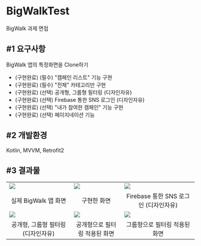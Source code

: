 # BigWalkTest
BigWalk 과제 면접

## #1 요구사항
BigWalk 앱의 특정화면을 Clone하기
- (구현완료) (필수) "캠페인 리스트" 기능 구현
- (구현완료) (필수) "전체" 카테고리만 구현
- (구현완료) (선택) 공개형, 그룹형 필터링 (디자인자유)
- (구현완료) (선택) Firebase 통한 SNS 로그인 (디자인자유)
- (구현완료) (선택) "내가 참여한 캠페인" 기능 구현
- (구현완료) (선택) 페이지네이션 기능

## #2 개발환경
Kotlin, MVVM, Retrofit2

## #3 결과물
<table>
 <tr>
  <td><img src="https://user-images.githubusercontent.com/47319426/114313806-05ed3080-9b33-11eb-86fe-4181a14a6b89.jpg"></td>
  <td><img src="https://user-images.githubusercontent.com/47319426/114313713-8d866f80-9b32-11eb-906b-fa7cde43e925.jpg"></td>
  <td><img src="https://user-images.githubusercontent.com/47319426/114313898-71cf9900-9b33-11eb-90f1-0da897ff639d.jpg"></td>
 </tr>
 <tr>
  <td align="center">실제 BigWalk 앱 화면</td>
  <td align="center">구현한 화면</td>
  <td align="center">Firebase 통한 SNS 로그인 (디자인자유)</td>
 </tr>
 <tr>
  <td><img src="https://user-images.githubusercontent.com/47319426/114313947-a2173780-9b33-11eb-8f92-c8c46d8a416c.jpg"></td>
  <td><img src="https://user-images.githubusercontent.com/47319426/114313957-ab080900-9b33-11eb-8b39-e49c831a31ba.jpg"></td>
  <td><img src="https://user-images.githubusercontent.com/47319426/114313964-b0fdea00-9b33-11eb-8319-b1b9071f8759.jpg"></td>
 </tr>
 <tr>
  <td align="center">공개형, 그룹형 필터링 (디자인자유)</td>
  <td align="center">공개형으로 필터링 적용된 화면</td>
  <td align="center">그룹형으로 필터링 적용된 화면</td>
 </tr>
</table>



